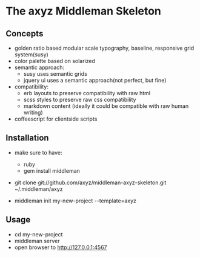 The axyz Middleman Skeleton
===========================

Concepts
--------
- golden ratio based modular scale typography, baseline, responsive grid system(susy)
- color palette based on solarized
- semantic approach:
	- susy uses semantic grids
	- jquery ui uses a semantic approach(not perfect, but fine)
- compatibility:
	- erb layouts to preserve compatibility with raw html
	- scss styles to preserve raw css compatibility
	- markdown content (ideally it could be compatible with raw human writing)
- coffeescript for clientside scripts

Installation
------------
- make sure to have:
	- ruby
	- gem install middleman

- git clone git://github.com/axyz/middleman-axyz-skeleton.git ~/.middleman/axyz
- middleman init my-new-project --template=axyz

Usage
-----
- cd my-new-project
- middleman server
- open browser to http://127.0.0.1:4567
